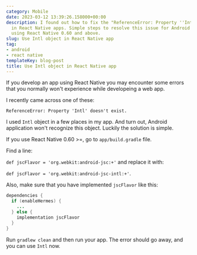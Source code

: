 ```yaml
---
category: Mobile
date: 2023-03-12 13:39:26.158000+00:00
description: I found out how to fix the "ReferenceError: Property ''Intl'' doesn''t exist"
  in React Native apps. Simple steps to resolve this issue for Android applications
  using React Native 0.60 and above.
slug: Use Intl object in React Native app
tag:
- android
- react native
templateKey: blog-post
title: Use Intl object in React Native app
---
```


If you develop an app using React Native you may encounter some errors that you normally won't experience while developeing a web app.

I recently came across one of these:

```
ReferenceError: Property 'Intl' doesn't exist.
```

I used `Intl` object in a few places in my app. And turn out, Android application won't recognize this object. Luckily the solution is simple.

If you use React Native 0.60 >=, go to `app/build.gradle` file.

Find a line:

`def jscFlavor = 'org.webkit:android-jsc:+'` and replace it with:

`def jscFlavor = 'org.webkit:android-jsc-intl:+'`.

Also, make sure that you have implemented `jscFlavor` like this:

```java
dependencies {
  if (enableHermes) {
    ...
  } else {
    implementation jscFlavor
  }
}
```

Run `gradlew clean` and then run your app. The error should go away, and you can use `Intl` now.
